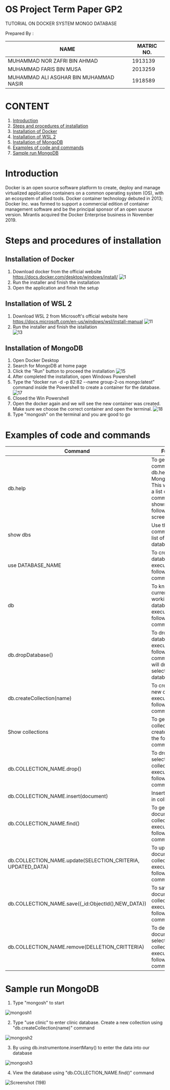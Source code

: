 # OS Project Term Paper GP2

TUTORIAL ON DOCKER SYSTEM MONGO DATABASE

Prepared By : 

| NAME  | MATRIC NO. |
| ------------- | ------------- |
| MUHAMMAD NOR ZAFRI BIN AHMAD  | 1913139  |
| MUHAMMAD FARIS BIN MUSA  | 2013259  |
| MUHAMMAD ALI ASGHAR BIN MUHAMMAD NASIR  | 1918589  |

# CONTENT

1. [Introduction](https://github.com/zafri901/OS-Project-Term-Paper-GP2/blob/main/README.md#introduction)
2. [Steps and procedures of installation](https://github.com/zafri901/OS-Project-Term-Paper-GP2/blob/main/README.md#steps-and-procedures-of-installation)
3. [Installation of Docker](https://github.com/zafri901/OS-Project-Term-Paper-GP2/blob/main/README.md#installation-of-docker)
4. [Installation of WSL 2](https://github.com/zafri901/OS-Project-Term-Paper-GP2/blob/main/README.md#installation-of-wsl-2)
5. [Installation of MongoDB](https://github.com/zafri901/OS-Project-Term-Paper-GP2/blob/main/README.md#installation-of-mongodb)
6. [Examples of code and commands](https://github.com/zafri901/OS-Project-Term-Paper-GP2/blob/main/README.md#examples-of-code-and-commands)
7. [Sample run MongoDB](https://github.com/zafri901/OS-Project-Term-Paper-GP2/blob/main/README.md#sample-run-mongodb)

# Introduction

Docker is an open source software platform to create, deploy and manage virtualized application containers on a common operating system (OS), with an ecosystem of allied tools. Docker container technology debuted in 2013; Docker Inc. was formed to support a commercial edition of container management software and be the principal sponsor of an open source version. Mirantis acquired the Docker Enterprise business in November 2019.



# Steps and procedures of installation

## Installation of Docker

1. Download docker from the official website https://docs.docker.com/desktop/windows/install/
![1](https://user-images.githubusercontent.com/84853773/174477254-4105c004-0dbe-439c-bc8e-ec883099013e.png)
2. Run the installer and finish the installation
3. Open the application and finish the setup

## Installation of WSL 2

1. Download WSL 2 from Microsoft's official website here https://docs.microsoft.com/en-us/windows/wsl/install-manual
![11](https://user-images.githubusercontent.com/84853773/174477278-9bd8ab7f-8ac9-4928-bf58-46569004a7f2.png)
2. Run the installer and finish the istallation  
![13](https://user-images.githubusercontent.com/84853773/174477283-60f03df8-6330-4d75-bc5b-251e8970b1e4.png)

## Installation of MongoDB

1. Open Docker Desktop
2. Search for MongoDB at home page
3. Click the "Run" button to proceed the installation
![15](https://user-images.githubusercontent.com/84853773/174477288-4f794651-da10-494b-b7e1-8f8422756dda.png)
4. After completed the installation, open Windows Powershell
5. Type the “docker run -d -p 82:82 --name group-2-os mongo:latest” command inside the Powershell to create a container for the database.
![17](https://user-images.githubusercontent.com/84853773/174482307-ed20d3b5-f6d6-471f-aec6-272ee2e0ea14.png)
6. Closed the Win Powershell
7. Open the docker again and we will see the new container was created. Make sure we choose the correct container and open the terminal.
![18](https://user-images.githubusercontent.com/84853773/174477294-8e9ce0bf-ff1c-4bc2-a599-592332bd966f.png)
8. Type "mongosh" on the terminal and you are good to go

# Examples of code and commands

| Command  | Function |
| ------------- | ------------- |
| db.help  | To get a list of commands, type db.help() in MongoDB client. This will give you a list of commands as shown in the following screenshot.  |
| show dbs  | Use the command to get list of all databases.  |
| use DATABASE_NAME  | To create a new database execute the following command.  |
| db  | To know your current working/selected database execute the following command  |
| db.dropDatabase()  | To drop the database execute following command, this will drop the selected database  |
| db.createCollection(name)  | To create the new collection execute the following commands  |
| Show collections  | To get the list of collections created execute the following command  |
| db.COLLECTION_NAME.drop()  | To drop the selected collection execute the following command  |
| db.COLLECTION_NAME.insert(document)  | Insert document in collection  |
| db.COLLECTION_NAME.find()  | To get the list documents in collection execute the following command  |
| db.COLLECTION_NAME.update(SELECTION_CRITERIA, UPDATED_DATA)  | To update the document in collection execute the following command  |
| db.COLLECTION_NAME.save({_id:ObjectId(),NEW_DATA})  | To save document in collection execute the following command  |
| db.COLLECTION_NAME.remove(DELLETION_CRITTERIA)  | To delete document in selected collection execute the following command  |

# Sample run MongoDB

1. Type "mongosh" to start

![mongosh1](https://user-images.githubusercontent.com/84853773/174483109-e611681d-4b2c-43f9-b9fa-1c5c526c2ed9.png)

2. Type "use clinic" to enter clinic database. Create a new collection using "db.createCollection(name)" command

![mongosh2](https://user-images.githubusercontent.com/84853773/174483113-b1e537e8-8656-4b81-adf2-935641d14155.png)

3. By using db.instrumentone.insertMany() to enter the data into our database

![mongosh3](https://user-images.githubusercontent.com/84853773/174483115-b4bc5201-5255-4a1b-9b58-49a1125e6d1e.png)

4. View the database using "db.COLLECTION_NAME.find()" command

![Screenshot (198)](https://user-images.githubusercontent.com/84853773/174483117-0a195b2d-cbad-4485-9623-eba73382ac86.png)

